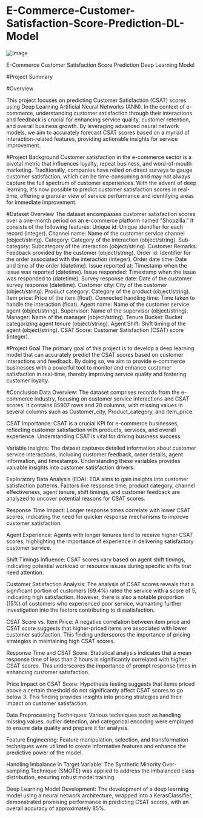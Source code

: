 # E-Commerce-Customer-Satisfaction-Score-Prediction-DL-Model

![image](https://github.com/VargheseTito/E-Commerce-Customer-Satisfaction-Score-Prediction-DL-Model/assets/110298267/e71b7160-24b3-4c2c-a59b-12b7bceed09b)


E-Commerce Customer Satisfaction Score Prediction Deep Learning Model


#Project Summary

#Overview

This project focuses on predicting Customer Satisfaction (CSAT) scores using Deep Learning Artificial Neural Networks (ANN). In the context of e-commerce, understanding customer satisfaction through their interactions and feedback is crucial for enhancing service quality, customer retention, and overall business growth. By leveraging advanced neural network models, we aim to accurately forecast CSAT scores based on a myriad of interaction-related features, providing actionable insights for service improvement.

#Project Background
Customer satisfaction in the e-commerce sector is a pivotal metric that influences loyalty, repeat business, and word-of-mouth marketing. Traditionally, companies have relied on direct surveys to gauge customer satisfaction, which can be time-consuming and may not always capture the full spectrum of customer experiences. With the advent of deep learning, it's now possible to predict customer satisfaction scores in real-time, offering a granular view of service performance and identifying areas for immediate improvement.

#Dataset Overview
The dataset encompasses customer satisfaction scores over a one-month period on an e-commerce platform named "Shopzilla." It consists of the following features:
Unique id: Unique identifier for each record (integer).
Channel name: Name of the customer service channel (object/string).
Category: Category of the interaction (object/string).
Sub-category: Subcategory of the interaction (object/string).
Customer Remarks: Feedback provided by the customer (object/string).
Order id: Identifier for the order associated with the interaction (integer).
Order date time: Date and time of the order (datetime).
Issue reported at: Timestamp when the issue was reported (datetime).
Issue responded: Timestamp when the issue was responded to (datetime).
Survey response date: Date of the customer survey response (datetime).
Customer city: City of the customer (object/string).
Product category: Category of the product (object/string).
Item price: Price of the item (float).
Connected handling time: Time taken to handle the interaction (float).
Agent name: Name of the customer service agent (object/string).
Supervisor: Name of the supervisor (object/string).
Manager: Name of the manager (object/string).
Tenure Bucket: Bucket categorizing agent tenure (object/string).
Agent Shift: Shift timing of the agent (object/string).
CSAT Score: Customer Satisfaction (CSAT) score (integer).

#Project Goal
The primary goal of this project is to develop a deep learning model that can accurately predict the CSAT scores based on customer interactions and feedback. By doing so, we aim to provide e-commerce businesses with a powerful tool to monitor and enhance customer satisfaction in real-time, thereby improving service quality and fostering customer loyalty.

#Conclusion
Data Overview: The dataset comprises records from the e-commerce industry, focusing on customer service interactions and CSAT scores. It contains 85907 rows and 20 columns, with missing values in several columns such as Customer_city, Product_category, and item_price.

CSAT Importance: CSAT is a crucial KPI for e-commerce businesses, reflecting customer satisfaction with products, services, and overall experience. Understanding CSAT is vital for driving business success.

Variable Insights: The dataset captures detailed information about customer service interactions, including customer feedback, order details, agent information, and timestamps. Understanding these variables provides valuable insights into customer satisfaction drivers.

Exploratory Data Analysis (EDA): EDA aims to gain insights into customer satisfaction patterns. Factors like response time, product category, channel effectiveness, agent tenure, shift timings, and customer feedback are analyzed to uncover potential reasons for CSAT scores.

Response Time Impact: Longer response times correlate with lower CSAT scores, indicating the need for quicker response mechanisms to improve customer satisfaction.

Agent Experience: Agents with longer tenures tend to receive higher CSAT scores, highlighting the importance of experience in delivering satisfactory customer service.

Shift Timings Influence: CSAT scores vary based on agent shift timings, indicating potential workload or resource issues during specific shifts that need attention.

Customer Satisfaction Analysis: The analysis of CSAT scores reveals that a significant portion of customers (69.4%) rated the service with a score of 5, indicating high satisfaction. However, there is also a notable proportion (15%) of customers who experienced poor service, warranting further investigation into the factors contributing to dissatisfaction.

CSAT Score vs. Item Price: A negative correlation between item price and CSAT score suggests that higher-priced items are associated with lower customer satisfaction. This finding underscores the importance of pricing strategies in maintaining high CSAT scores.

Response Time and CSAT Score: Statistical analysis indicates that a mean response time of less than 2 hours is significantly correlated with higher CSAT scores. This underscores the importance of prompt response times in enhancing customer satisfaction.

Price Impact on CSAT Score: Hypothesis testing suggests that items priced above a certain threshold do not significantly affect CSAT scores to go below 3. This finding provides insights into pricing strategies and their impact on customer satisfaction.

Data Preprocessing Techniques: Various techniques such as handling missing values, outlier detection, and categorical encoding were employed to ensure data quality and prepare it for analysis.

Feature Engineering: Feature manipulation, selection, and transformation techniques were utilized to create informative features and enhance the predictive power of the model.

Handling Imbalance in Target Variable: The Synthetic Minority Over-sampling Technique (SMOTE) was applied to address the imbalanced class distribution, ensuring robust model training.

Deep Learning Model Development: The development of a deep learning model using a neural network architecture, wrapped into a KerasClassifier, demonstrated promising performance in predicting CSAT scores, with an overall accuracy of approximately 85%.


